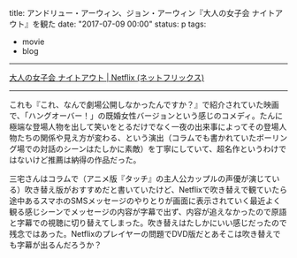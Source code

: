 title: アンドリュー・アーウィン、ジョン・アーウィン『大人の女子会 ナイトアウト』を観た
date: "2017-07-09 00:00"
status: p
tags:
- movie
- blog
---

[大人の女子会 ナイトアウト \| Netflix \(ネットフリックス\)](https://www.netflix.com/jp/title/70301647)

---

これも『これ、なんで劇場公開しなかったんですか？』で紹介されていた映画で、「ハングオーバー！」の既婚女性バージョンという感じのコメディ。たんに極端な登場人物を出して笑いをとるだけでなく一夜の出来事によってその登場人物たちの関係や見え方が変わる、という演出（コラムでも書かれていたボーリング場での対話のシーンはたしかに素敵）を丁寧にしていて、超名作というわけではないけど推薦は納得の作品だった。

三宅さんはコラムで（アニメ版『タッチ』の主人公カップルの声優が演じている）吹き替え版がおすすめだと書いていたけど、Netflixで吹き替えで観ていたら途中あるスマホのSMSメッセージのやりとりが画面に表示されていく最近よく観る感じシーンでメッセージの内容が字幕で出ず、内容が追えなかったので原語と字幕での視聴に切り替えてしまった。吹き替えはたしかにいい感じだったので残念ではあった。Netflixのプレイヤーの問題でDVD版だとあそこは吹き替えでも字幕が出るんだろうか？
